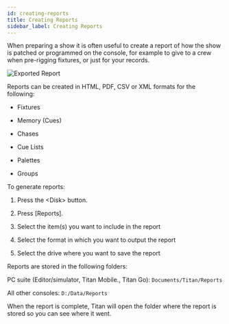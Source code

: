 ```yaml
---
id: creating-reports
title: Creating Reports
sidebar_label: Creating Reports
---
```


When preparing a show it is often useful to create a report of how the
show is patched or programmed on the console, for example to give to a
crew when pre-rigging fixtures, or just for your records.

![Exported Report](/docs/images/Exported-Report.png)

Reports can be created in HTML, PDF, CSV or XML formats for the
following:

-   Fixtures

-   Memory (Cues)

-   Chases

-   Cue Lists

-   Palettes

-   Groups

To generate reports:

1. Press the \<Disk\> button.

2. Press \[Reports\].

3. Select the item(s) you want to include in the report

4. Select the format in which you want to output the report

5. Select the drive where you want to save the report

Reports are stored in the following folders:

PC suite (Editor/simulator, Titan Mobile., Titan Go):
`Documents/Titan/Reports`

All other consoles: `D:/Data/Reports`

When the report is complete, Titan will open the folder where the report
is stored so you can see where it went.
